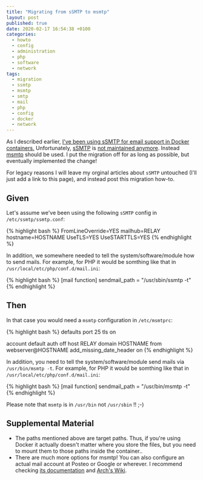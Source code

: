 ```yaml
---
title: "Migrating from sSMTP to msmtp"
layout: post
published: true
date: 2020-02-17 16:54:38 +0100
categories:
  - howto
  - config
  - administration
  - php
  - software
  - network
tags:
  - migration
  - ssmtp
  - msmtp
  - smtp
  - mail
  - php
  - config
  - docker
  - network
---
```


As I described earlier, [I've been using sSMTP for email support in Docker containers.](/2016/11/25/mail-support-for-docker-s-php-fpm/)
Unfortunately, [sSMTP](https://packages.qa.debian.org/s/ssmtp.html) is [not maintained anymore](https://wiki.debian.org/sSMTP).
Instead [msmtp](https://marlam.de/msmtp/) should be used.
I put the migration off for as long as possible, but eventually implemented the change!

For legacy reasons I will leave my orginal articles about `sSMTP` untouched (I'll just add a link to this page), and instead post this migration how-to.

## Given

Let's assume we've been using the following `sSMTP` config in `/etc/ssmtp/ssmtp.conf`:

{% highlight bash %}
FromLineOverride=YES
mailhub=RELAY
hostname=HOSTNAME
UseTLS=YES
UseSTARTTLS=YES
{% endhighlight %}

In addition, we somewhere needed to tell the system/software/module how to send mails.
For example, for PHP it would be somthing like that in `/usr/local/etc/php/conf.d/mail.ini`:

{% highlight bash %}
[mail function]
sendmail_path = "/usr/sbin/ssmtp -t"
{% endhighlight %}


## Then

In that case you would need a `msmtp` configuration in `/etc/msmtprc`:

{% highlight bash %}
defaults
port 25
tls on

account default
auth off
host RELAY
domain HOSTNAME
from webserver@HOSTNAME
add_missing_date_header on
{% endhighlight %}

In addition, you need to tell the system/software/module send mails via `/usr/bin/msmtp -t`.
For example, for PHP it would be somthing like that in `/usr/local/etc/php/conf.d/mail.ini`:

{% highlight bash %}
[mail function]
sendmail_path = "/usr/bin/msmtp -t"
{% endhighlight %}

Please note that `msmtp` is in `/usr/bin` not `/usr/sbin` !! ;-)



## Supplemental Material

* The paths mentioned above are target paths. Thus, if you're using Docker it actually doesn't matter where you store the files, but you need to mount them to those paths inside the container..
* There are much more options for msmtp! You can also configure an actual mail account at Posteo or Google or wherever. I recommend checking [its documentation](https://marlam.de/msmtp/msmtp.html) and [Arch's Wiki](https://wiki.archlinux.org/index.php/Msmtp).



